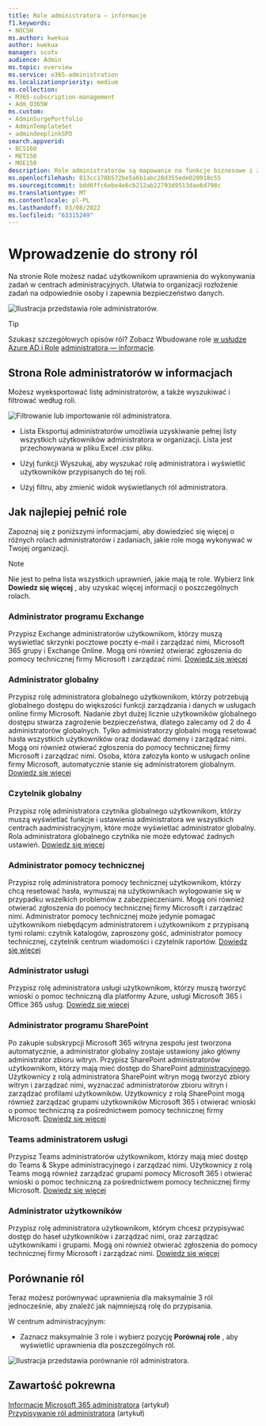 ```yaml
---
title: Role administratora — informacje
f1.keywords:
- NOCSH
ms.author: kwekua
author: kwekua
manager: scotv
audience: Admin
ms.topic: overview
ms.service: o365-administration
ms.localizationpriority: medium
ms.collection:
- M365-subscription-management
- Adm_O365W
ms.custom:
- AdminSurgePortfolio
- AdminTemplateSet
- admindeeplinkSPO
search.appverid:
- BCS160
- MET150
- MOE150
description: Role administratorów są mapowanie na funkcje biznesowe i zapewniają uprawnienia do wykonywania określonych zadań w centrum administracyjnym. Na przykład administrator usługi otwiera bilety pomocy technicznej firmy Microsoft.
ms.openlocfilehash: 813cc178b572be5a6b1abc28d355ede020918c55
ms.sourcegitcommit: bdd6ffc6ebe4e6cb212ab22793d9513dae6d798c
ms.translationtype: MT
ms.contentlocale: pl-PL
ms.lasthandoff: 03/08/2022
ms.locfileid: "63315249"
---
```

# <a name="get-started-with-the-roles-page"></a>Wprowadzenie do strony ról

Na stronie Role możesz nadać użytkownikom uprawnienia do wykonywania zadań w centrach administracyjnych. Ułatwia to organizacji rozłożenie zadań na odpowiednie osoby i zapewnia bezpieczeństwo danych.

![Ilustracja przedstawia role administratorów.](../../media/roles-main-page.png)

> [!TIP]
> Szukasz szczegółowych opisów ról? Zobacz Wbudowane role [w usłudze Azure AD i Role](/azure/active-directory/roles/permissions-reference) [administratora — informacje](/microsoft-365/admin/add-users/about-admin-roles).

## <a name="about-the-admin-roles-page"></a>Strona Role administratorów w informacjach

Możesz wyeksportować listę administratorów, a także wyszukiwać i filtrować według roli.

![Filtrowanie lub importowanie ról administratora.](../../media/admin-role-page-options.png)

- Lista Eksportuj administratorów umożliwia uzyskiwanie pełnej listy wszystkich użytkowników administratora w organizacji. Lista jest przechowywana w pliku Excel .csv pliku.

- Użyj funkcji Wyszukaj, aby wyszukać rolę administratora i wyświetlić użytkowników przypisanych do tej roli.

- Użyj filtru, aby zmienić widok wyświetlanych ról administratora.


## <a name="get-the-most-out-of-the-roles"></a>Jak najlepiej pełnić role

Zapoznaj się z poniższymi informacjami, aby dowiedzieć się więcej o różnych rolach administratorów i zadaniach, jakie role mogą wykonywać w Twojej organizacji.

> [!NOTE]
Nie jest to pełna lista wszystkich uprawnień, jakie mają te role. Wybierz link **Dowiedz się więcej** , aby uzyskać więcej informacji o poszczególnych rolach.

### <a name="exchange-admin"></a>Administrator programu Exchange

Przypisz Exchange administratorów użytkownikom, którzy muszą wyświetlać skrzynki pocztowe poczty e-mail i zarządzać nimi, Microsoft 365 grupy i Exchange Online. Mogą oni również otwierać zgłoszenia do pomocy technicznej firmy Microsoft i zarządzać nimi. [Dowiedz się więcej](/microsoft-365/admin/add-users/about-exchange-online-admin-role)

### <a name="global-admin"></a>Administrator globalny

Przypisz rolę administratora globalnego użytkownikom, którzy potrzebują globalnego dostępu do większości funkcji zarządzania i danych w usługach online firmy Microsoft. Nadanie zbyt dużej licznie użytkowników globalnego dostępu stwarza zagrożenie bezpieczeństwa, dlatego zalecamy od 2 do 4 administratorów globalnych. Tylko administratorzy globalni mogą resetować hasła wszystkich użytkowników oraz dodawać domeny i zarządzać nimi. Mogą oni również otwierać zgłoszenia do pomocy technicznej firmy Microsoft i zarządzać nimi. Osoba, która załozyła konto w usługach online firmy Microsoft, automatycznie stanie się administratorem globalnym. [Dowiedz się więcej](/microsoft-365/admin/add-users/about-admin-roles#roles-available-in-the-microsoft-365-admin-center)

### <a name="global-reader"></a>Czytelnik globalny

Przypisz rolę administratora czytnika globalnego użytkownikom, którzy muszą wyświetlać funkcje i ustawienia administratora we wszystkich centrach aadministracyjnym, które może wyświetlać administrator globalny. Rola administratora globalnego czytnika nie może edytować żadnych ustawień. [Dowiedz się więcej](/microsoft-365/admin/add-users/about-admin-roles#roles-available-in-the-microsoft-365-admin-center)

### <a name="helpdesk-admin"></a>Administrator pomocy technicznej

Przypisz rolę administratora pomocy technicznej użytkownikom, którzy chcą resetować hasła, wymuszaj na użytkownikach wylogowanie się w przypadku wszelkich problemów z zabezpieczeniami. Mogą oni również otwierać zgłoszenia do pomocy technicznej firmy Microsoft i zarządzać nimi. Administrator pomocy technicznej może jedynie pomagać użytkownikom niebędącym administratorem i użytkownikom z przypisaną tymi rolami: czytnik katalogów, zaproszony gość, administrator pomocy technicznej, czytelnik centrum wiadomości i czytelnik raportów. [Dowiedz się więcej](/microsoft-365/admin/add-users/about-admin-roles#roles-available-in-the-microsoft-365-admin-center)

### <a name="service-admin"></a>Administrator usługi

Przypisz rolę administratora usługi użytkownikom, którzy muszą tworzyć wnioski o pomoc techniczną dla platformy Azure, usługi Microsoft 365 i Office 365 usług. [Dowiedz się więcej](/microsoft-365/admin/add-users/about-admin-roles#roles-available-in-the-microsoft-365-admin-center)

### <a name="sharepoint-admin"></a>Administrator programu SharePoint

Po zakupie subskrypcji Microsoft 365 witryna zespołu jest tworzona automatycznie, a administrator globalny zostaje ustawiony jako główny administrator zbioru witryn. Przypisz SharePoint administratorów użytkownikom, którzy mają mieć dostęp do SharePoint <a href="https://go.microsoft.com/fwlink/?linkid=2185219" target="_blank">administracyjnego</a>. Użytkownicy z rolą administratora SharePoint witryn mogą tworzyć zbiory witryn i zarządzać nimi, wyznaczać administratorów zbioru witryn i zarządzać profilami użytkowników. Użytkownicy z rolą SharePoint mogą również zarządzać grupami użytkowników Microsoft 365 i otwierać wnioski o pomoc techniczną za pośrednictwem pomocy technicznej firmy Microsoft. [Dowiedz się więcej](/sharepoint/sharepoint-admin-role)

### <a name="teams-service-admin"></a>Teams administratorem usługi

Przypisz Teams administratorów użytkownikom, którzy mają mieć dostęp do Teams & Skype administracyjnego i zarządzać nimi. Użytkownicy z rolą Teams mogą również zarządzać grupami pomocy Microsoft 365 i otwierać wnioski o pomoc techniczną za pośrednictwem pomocy technicznej firmy Microsoft. [Dowiedz się więcej](/MicrosoftTeams/using-admin-roles)

### <a name="user-admin"></a>Administrator użytkowników

Przypisz rolę administratora użytkownikom, którym chcesz przypisywać dostęp do haseł użytkowników i zarządzać nimi, oraz zarządzać użytkownikami i grupami. Mogą oni również otwierać zgłoszenia do pomocy technicznej firmy Microsoft i zarządzać nimi. [Dowiedz się więcej](/microsoft-365/admin/add-users/about-admin-roles#roles-available-in-the-microsoft-365-admin-center)

## <a name="compare-roles"></a>Porównanie ról

Teraz możesz porównywać uprawnienia dla maksymalnie 3 ról jednocześnie, aby znaleźć jak najmniejszą rolę do przypisania.

W centrum administracyjnym:

- Zaznacz maksymalnie 3 role i wybierz pozycję **Porównaj role** , aby wyświetlić uprawnienia dla poszczególnych ról.

![Ilustracja przedstawia porównanie ról administratora.](../../media/compare-roles-list.png)

## <a name="related-content"></a>Zawartość pokrewna

[Informacje Microsoft 365 administratora](about-admin-roles.md) (artykuł)\
[Przypisywanie ról administratora](assign-admin-roles.md) (artykuł)
